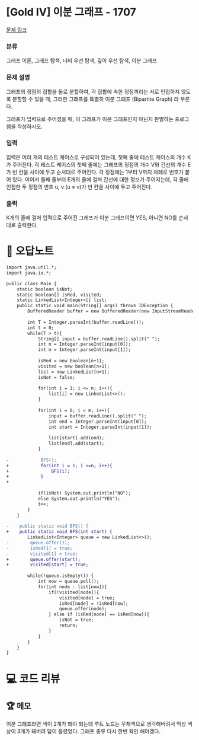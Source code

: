# [Gold IV] 이분 그래프 - 1707 

[문제 링크](https://www.acmicpc.net/problem/1707) 

### 분류

그래프 이론, 그래프 탐색, 너비 우선 탐색, 깊이 우선 탐색, 이분 그래프

### 문제 설명

<p>그래프의 정점의 집합을 둘로 분할하여, 각 집합에 속한 정점끼리는 서로 인접하지 않도록 분할할 수 있을 때, 그러한 그래프를 특별히 이분 그래프 (Bipartite Graph) 라 부른다.</p>

<p>그래프가 입력으로 주어졌을 때, 이 그래프가 이분 그래프인지 아닌지 판별하는 프로그램을 작성하시오.</p>

### 입력 

 <p>입력은 여러 개의 테스트 케이스로 구성되어 있는데, 첫째 줄에 테스트 케이스의 개수 K가 주어진다. 각 테스트 케이스의 첫째 줄에는 그래프의 정점의 개수 V와 간선의 개수 E가 빈 칸을 사이에 두고 순서대로 주어진다. 각 정점에는 1부터 V까지 차례로 번호가 붙어 있다. 이어서 둘째 줄부터 E개의 줄에 걸쳐 간선에 대한 정보가 주어지는데, 각 줄에 인접한 두 정점의 번호 u, v (u ≠ v)가 빈 칸을 사이에 두고 주어진다. </p>

### 출력 

 <p>K개의 줄에 걸쳐 입력으로 주어진 그래프가 이분 그래프이면 YES, 아니면 NO를 순서대로 출력한다.</p>



#  🚀  오답노트 

```diff
import java.util.*;
import java.io.*;

public class Main {
    static boolean isNot;
    static boolean[] isRed, visited;
    static LinkedList<Integer>[] list;
    public static void main(String[] args) throws IOException {
        BufferedReader buffer = new BufferedReader(new InputStreamReader(System.in));
        
        int T = Integer.parseInt(buffer.readLine());
        int t = 0;
        while(T > t){
            String[] input = buffer.readLine().split(" ");
            int n = Integer.parseInt(input[0]);
            int m = Integer.parseInt(input[1]);
            
            isRed = new boolean[n+1];
            visited = new boolean[n+1];
            list = new LinkedList[n+1];
            isNot = false;
            
            for(int i = 1; i <= n; i++){
                list[i] = new LinkedList<>();
            }
            
            for(int i = 0; i < m; i++){        
                input = buffer.readLine().split(" ");
                int end = Integer.parseInt(input[0]);
                int start = Integer.parseInt(input[1]);
                
                list[start].add(end);
                list[end].add(start);
            }
            
-            BFS();                
+            for(int i = 1; i <=n; i++){
+                BFS(i);                                
+            }
+
            
            if(isNot) System.out.println("NO");
            else System.out.println("YES");
            t++;
        }
    }
    
-    public static void BFS() {
+    public static void BFS(int start) {
        LinkedList<Integer> queue = new LinkedList<>();
-        queue.offer(1);
-        isRed[1] = true;
-        visited[1] = true;
+        queue.offer(start);
+        visited[start] = true;
        
        while(!queue.isEmpty()) {
            int now = queue.poll();
            for(int node : list[now]){
                if(!visited[node]){
                    visited[node] = true;
                    isRed[node] = !isRed[now];
                    queue.offer(node);
                } else if (isRed[node] == isRed[now]){
                    isNot = true;
                    return;
                }
            }
        }
    }
}

```

# 💻 코드 리뷰




 ## 🏆 메모 

이분 그래프라면 색이 2개가 돼야 되는데 루트 노드는 무채색으로 생각해버려서 막상 색상이 3개가 돼버려 답이 틀렸었다.
그래프 종류 다시 한번 확인 해야겠다.
